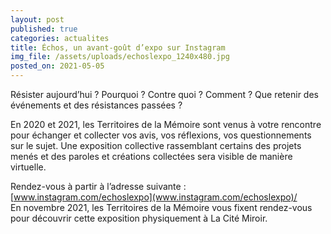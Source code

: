 ```yaml
---
layout: post
published: true
categories: actualites
title: Échos, un avant-goût d’expo sur Instagram
img_file: /assets/uploads/echoslexpo_1240x480.jpg
posted_on: 2021-05-05
---
```

Résister aujourd’hui ? Pourquoi ? Contre quoi ? Comment ? Que retenir des événements et des résistances passées ?

En 2020 et 2021, les Territoires de la Mémoire sont venus à votre rencontre pour échanger et collecter vos avis, vos réflexions, vos questionnements sur le sujet. Une exposition collective rassemblant certains des projets menés et des paroles et créations collectées sera visible de manière virtuelle.

Rendez-vous à partir à l’adresse suivante : [www.instagram.com/echoslexpo](www.instagram.com/echoslexpo)/  
En novembre 2021, les Territoires de la Mémoire vous fixent rendez-vous pour découvrir cette exposition physiquement à La Cité Miroir.
